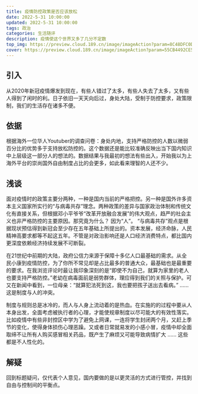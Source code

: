 ```yaml
---
title: 疫情防控政策是否应该放松
date: 2022-5-31 10:00:00
updated: 2022-5-31 10:00:00
tags: 政治
categories: 生活随评
description: 疫情使这个世界又多了几分不定数
top_img: https://preview.cloud.189.cn/image/imageAction?param=8C48DFC0DFA935D74274EFAA43CC70EB450A6D677E38C49DF182BA59414C108D2122B80970F74232CBD8C051F77B143775EE80CB588FC4256BBD71B64AEE7AC396DE3A6DB68D0B1D348F1489CB1FC9ECFCBFB30A7B6C646039B3493C62C54222ACFFB08FEB7FDA7BBDF93C96FCDB2CDB
cover: https://preview.cloud.189.cn/image/imageAction?param=55CB4492CE5F9E3D5B8A69BC6DBDD1660BC845021B5FC75352D00A235D67CDA3A5979D7538F54D2A662755B77B387889F682745020F28CCEC27A645A776748714B0FFC650A6668129A9D68EB240DCCFD8A7DC257CBAA34D6F2F695F692F88C4319F8584E2A4F83057F187706DE4E5E12
---
```


## 引入

从2020年新冠疫情爆发到现在，有些人错过了太多，有些人失去了太多，又有些人得到了闲时的利。日子依旧一天天向后过，身处大陆，受制于防控要求，政策限制，我们的生活存在诸多不便。

## 依据

根据海外一位华人Youtuber的调查问卷：身处内地，支持严格防控的人数以微弱百分比的优势多于支持放松防控的。这个数据还是能比较准确反映出当下国内知识中上层级这一部分人的想法的。数据结果与我最初的想法有些出入，开始我以为上海外平台的崇尚国外自由制度占比的会更多，如此看来理智的人还不少。

## 浅谈

面对疫情时的政策主要分两种，一种是国内当前的严格把控。另一种是国外许多资本主义国家所实行的“与病毒共存”理念。两种政策的差异与国家政治体制和传统文化有直接关系，但根据邓小平爷爷“改革开放融合发展”的伟大观点，趋严的社会主义也非严格防控的主要原因。那究竟为什么？ 因为“人”。 “与病毒共存”观点是根据现状预估得到新冠会至少存在五年基础上所提出的。资本发展，经济命脉，人民精神高要求都等不起这五年。不管是对政治影响还是人口经济消费特点，都比国内更深度依赖经济持续发展不可断裂。

在21世纪中前期的大陆，政府公信力来源于保障十多亿人口最基础的需求。从全民小康到疫情防控，为了你所不常见却是占比最多的普通大众，最基础也是最重要的要求。在我浏览评论时最让我印象深刻的是“即使不为自己，就算为家里的老人也要支持严格防控。”老幼在病毒面前是弱势群体，理应得到我们的关照与保护。可又在新闻中看到，一位母亲：“就算犯法死到这，我也要把孩子送出去看病。” …… 这是制度与人的冲突。

制度与规则总是冰冷的，而人与人身上流动着的是热血。在实施的的过程中要从人本身出发，全面考虑被执行者的心理，才能使规章制度以尽可能大的有效性落实。比如疫情中有些非封控区中学为了避免上网课，一连将学生封闭两个月，又赶上季节的变化，使得身体损伤心理恶躁。又或者日常就易发的小感小冒，疫情中却全面取缔不让所有人购买感冒相关药品，既产生了麻烦又可能导致病情扩大 …… 这些都是不人性化的。

## 解疑

回到标题疑问，仅代表个人意见，国内要做的是以更灵活的方式进行管控，并找到自由与控制间的平衡点。

